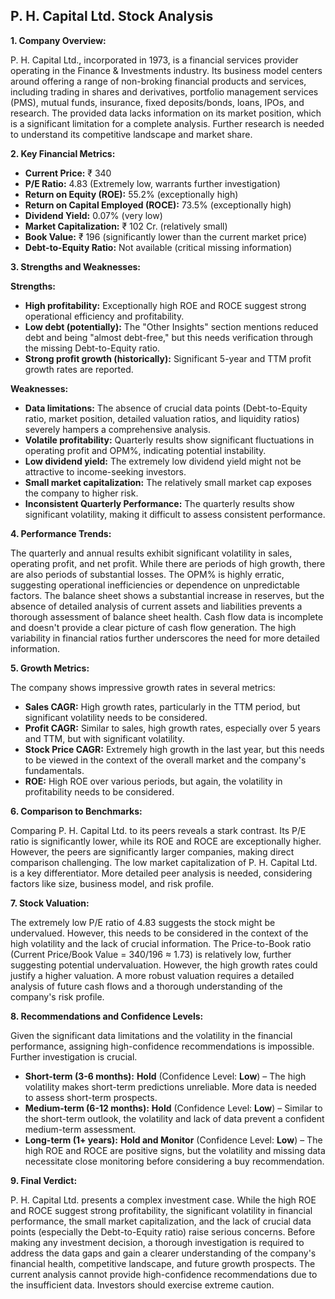 ## P. H. Capital Ltd. Stock Analysis

**1. Company Overview:**

P. H. Capital Ltd., incorporated in 1973, is a financial services provider operating in the Finance & Investments industry.  Its business model centers around offering a range of non-broking financial products and services, including trading in shares and derivatives, portfolio management services (PMS), mutual funds, insurance, fixed deposits/bonds, loans, IPOs, and research.  The provided data lacks information on its market position, which is a significant limitation for a complete analysis.  Further research is needed to understand its competitive landscape and market share.

**2. Key Financial Metrics:**

* **Current Price:** ₹ 340
* **P/E Ratio:** 4.83 (Extremely low, warrants further investigation)
* **Return on Equity (ROE):** 55.2% (exceptionally high)
* **Return on Capital Employed (ROCE):** 73.5% (exceptionally high)
* **Dividend Yield:** 0.07% (very low)
* **Market Capitalization:** ₹ 102 Cr. (relatively small)
* **Book Value:** ₹ 196 (significantly lower than the current market price)
* **Debt-to-Equity Ratio:** Not available (critical missing information)


**3. Strengths and Weaknesses:**

**Strengths:**

* **High profitability:** Exceptionally high ROE and ROCE suggest strong operational efficiency and profitability.
* **Low debt (potentially):** The "Other Insights" section mentions reduced debt and being "almost debt-free," but this needs verification through the missing Debt-to-Equity ratio.
* **Strong profit growth (historically):**  Significant 5-year and TTM profit growth rates are reported.

**Weaknesses:**

* **Data limitations:**  The absence of crucial data points (Debt-to-Equity ratio, market position, detailed valuation ratios, and liquidity ratios) severely hampers a comprehensive analysis.
* **Volatile profitability:** Quarterly results show significant fluctuations in operating profit and OPM%, indicating potential instability.
* **Low dividend yield:**  The extremely low dividend yield might not be attractive to income-seeking investors.
* **Small market capitalization:**  The relatively small market cap exposes the company to higher risk.
* **Inconsistent Quarterly Performance:**  The quarterly results show significant volatility, making it difficult to assess consistent performance.


**4. Performance Trends:**

The quarterly and annual results exhibit significant volatility in sales, operating profit, and net profit.  While there are periods of high growth, there are also periods of substantial losses.  The OPM% is highly erratic, suggesting operational inefficiencies or dependence on unpredictable factors.  The balance sheet shows a substantial increase in reserves, but the absence of detailed analysis of current assets and liabilities prevents a thorough assessment of balance sheet health. Cash flow data is incomplete and doesn't provide a clear picture of cash flow generation.  The high variability in financial ratios further underscores the need for more detailed information.

**5. Growth Metrics:**

The company shows impressive growth rates in several metrics:

* **Sales CAGR:**  High growth rates, particularly in the TTM period, but significant volatility needs to be considered.
* **Profit CAGR:**  Similar to sales, high growth rates, especially over 5 years and TTM, but with significant volatility.
* **Stock Price CAGR:**  Extremely high growth in the last year, but this needs to be viewed in the context of the overall market and the company's fundamentals.
* **ROE:**  High ROE over various periods, but again, the volatility in profitability needs to be considered.

**6. Comparison to Benchmarks:**

Comparing P. H. Capital Ltd. to its peers reveals a stark contrast.  Its P/E ratio is significantly lower, while its ROE and ROCE are exceptionally higher.  However, the peers are significantly larger companies, making direct comparison challenging.  The low market capitalization of P. H. Capital Ltd. is a key differentiator.  More detailed peer analysis is needed, considering factors like size, business model, and risk profile.

**7. Stock Valuation:**

The extremely low P/E ratio of 4.83 suggests the stock might be undervalued. However, this needs to be considered in the context of the high volatility and the lack of crucial information.  The Price-to-Book ratio (Current Price/Book Value = 340/196 ≈ 1.73) is relatively low, further suggesting potential undervaluation.  However, the high growth rates could justify a higher valuation.  A more robust valuation requires a detailed analysis of future cash flows and a thorough understanding of the company's risk profile.

**8. Recommendations and Confidence Levels:**

Given the significant data limitations and the volatility in the financial performance, assigning high-confidence recommendations is impossible.  Further investigation is crucial.

* **Short-term (3-6 months):**  **Hold** (Confidence Level: **Low**) –  The high volatility makes short-term predictions unreliable.  More data is needed to assess short-term prospects.
* **Medium-term (6-12 months):**  **Hold** (Confidence Level: **Low**) – Similar to the short-term outlook, the volatility and lack of data prevent a confident medium-term assessment.
* **Long-term (1+ years):**  **Hold and Monitor** (Confidence Level: **Low**) – The high ROE and ROCE are positive signs, but the volatility and missing data necessitate close monitoring before considering a buy recommendation.


**9. Final Verdict:**

P. H. Capital Ltd. presents a complex investment case.  While the high ROE and ROCE suggest strong profitability, the significant volatility in financial performance, the small market capitalization, and the lack of crucial data points (especially the Debt-to-Equity ratio) raise serious concerns.  Before making any investment decision, a thorough investigation is required to address the data gaps and gain a clearer understanding of the company's financial health, competitive landscape, and future growth prospects.  The current analysis cannot provide high-confidence recommendations due to the insufficient data.  Investors should exercise extreme caution.
